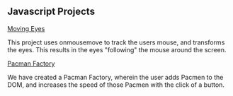 ## Javascript Projects

<a href="http://reed0023.github.io/eyes">Moving Eyes</a>

This project uses onmousemove to track the users mouse, and transforms the eyes. This results in the eyes "following" the mouse around the screen.

<a href="http://reed0023.github.io/pacman">Pacman Factory</a>

We have created a Pacman Factory, wherein the user adds Pacmen to the DOM, and increases the speed of those Pacmen with the click of a button.
